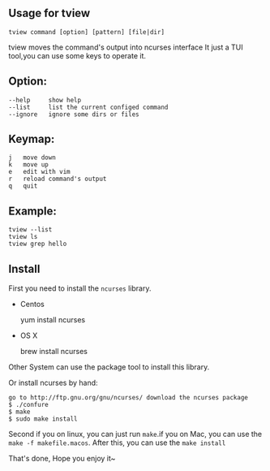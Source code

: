 
## Usage for tview

	tview command [option] [pattern] [file|dir]

tview moves the command's output into ncurses interface
It just a TUI tool,you can use some keys to operate it.

## Option:
	--help	   show help
	--list	   list the current configed command
	--ignore   ignore some dirs or files

## Keymap:
	j	move down
	k	move up
	e	edit with vim
	r	reload command's output
	q	quit

## Example:
	tview --list
	tview ls
	tview grep hello

## Install

First you need to install the `ncurses` library.

+ Centos

	yum install ncurses

+ OS X

	brew install ncurses

Other System can use the package tool to install this library.

Or install ncurses by hand:

	go to http://ftp.gnu.org/gnu/ncurses/ download the ncurses package    
	$ ./confure 
	$ make
	$ sudo make install
	
Second if you on linux, you can just run `make`.if you on Mac, you can use the
`make -f makefile.macos`. After this, you can use the `make install` 

That's done, Hope you enjoy it~

